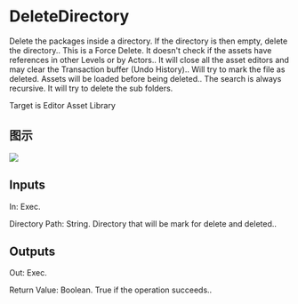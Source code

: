 # DeleteDirectory

Delete the packages inside a directory. If the directory is then empty, delete the directory.. This is a Force Delete. It doesn't check if the assets have references in other Levels or by Actors.. It will close all the asset editors and may clear the Transaction buffer (Undo History).. Will try to mark the file as deleted. Assets will be loaded before being deleted.. The search is always recursive. It will try to delete the sub folders.

Target is Editor Asset Library

## 图示

![]($-20221218-18470460.png)

## Inputs

In: Exec.

Directory Path: String. Directory that will be mark for delete and deleted..  

## Outputs

Out: Exec.

Return Value: Boolean. True if the operation succeeds..

